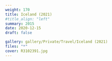 ```yaml
---
weight: 170
title: Iceland (2021)
#title_align: "left"
summary: 2015
date: 2020-12-15
draft: false

gallery: gallery/Private/Travel/Iceland (2021)
files: "*"
cover: R3102391.jpg
---
```

